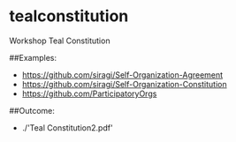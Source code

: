 # tealconstitution
Workshop Teal Constitution

##Examples:
- https://github.com/siragi/Self-Organization-Agreement
- https://github.com/siragi/Self-Organization-Constitution
- https://github.com/ParticipatoryOrgs

##Outcome:
- ./'Teal Constitution2.pdf'
